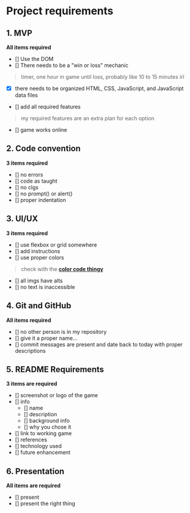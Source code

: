 # Project requirements

## 1. MVP
**All items required**
- [] Use the DOM
- [] There needs to be a "win or loss" mechanic
> timer, one hour in game until loss, probably like 10 to 15 minutes irl 
- [x] there needs to be organized HTML, CSS, JavaScript, and JavaScript data files
- [] add all required features
> my required features are an extra plan for each option
- [] game works online

## 2. Code convention
**3 items required**
- [] no errors
- [] code as taught
- [] no clgs
- [] no prompt() or alert()
- [] proper indentation

## 3. UI/UX
**3 items required**
- [] use flexbox or grid somewhere
- [] add instructions
- [] use proper colors
> check with the [**color code thingy**](https://webaim.org/resources/contrastchecker/)
- [] all imgs have alts
- [] no text is inaccessible

## 4. Git and GitHub
**All items required**
- [] no other person is in my repository
- [] give it a proper name...
- [] commit messages are present and date back to today with proper descriptions

## 5. README Requirements
**3 items are required**
- [] screenshot or logo of the game
- [] info
  - [] name
  - [] description
  - [] background info
  - [] why you chose it
- [] link to working game
- [] references
- [] technology used
- [] future enhancement

## 6. Presentation
**All items are required**
- [] present
- [] present the right thing